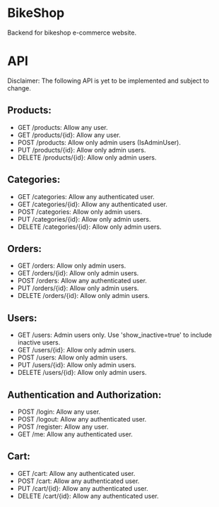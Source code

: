 # BikeShop
Backend for bikeshop e-commerce website.
# API
Disclaimer: The following API is yet to be implemented and subject to change.
## Products:

* GET /products: Allow any user.
* GET /products/{id}: Allow any user.
* POST /products: Allow only admin users (IsAdminUser).
* PUT /products/{id}: Allow only admin users.
* DELETE /products/{id}: Allow only admin users.
## Categories:

* GET /categories: Allow any authenticated user.
* GET /categories/{id}: Allow any authenticated user.
* POST /categories: Allow only admin users.
* PUT /categories/{id}: Allow only admin users.
* DELETE /categories/{id}: Allow only admin users.
## Orders:

* GET /orders: Allow only admin users.
* GET /orders/{id}: Allow only admin users.
* POST /orders: Allow any authenticated user.
* PUT /orders/{id}: Allow only admin users.
* DELETE /orders/{id}: Allow only admin users.
## Users:

* GET /users: Admin users only. Use 'show_inactive=true' to include inactive users.
* GET /users/{id}: Allow only admin users.
* POST /users: Allow only admin users.
* PUT /users/{id}: Allow only admin users.
* DELETE /users/{id}: Allow only admin users.
## Authentication and Authorization:

* POST /login: Allow any user.
* POST /logout: Allow any authenticated user.
* POST /register: Allow any user.
* GET /me: Allow any authenticated user.
## Cart:

* GET /cart: Allow any authenticated user.
* POST /cart: Allow any authenticated user.
* PUT /cart/{id}: Allow any authenticated user.
* DELETE /cart/{id}: Allow any authenticated user.
